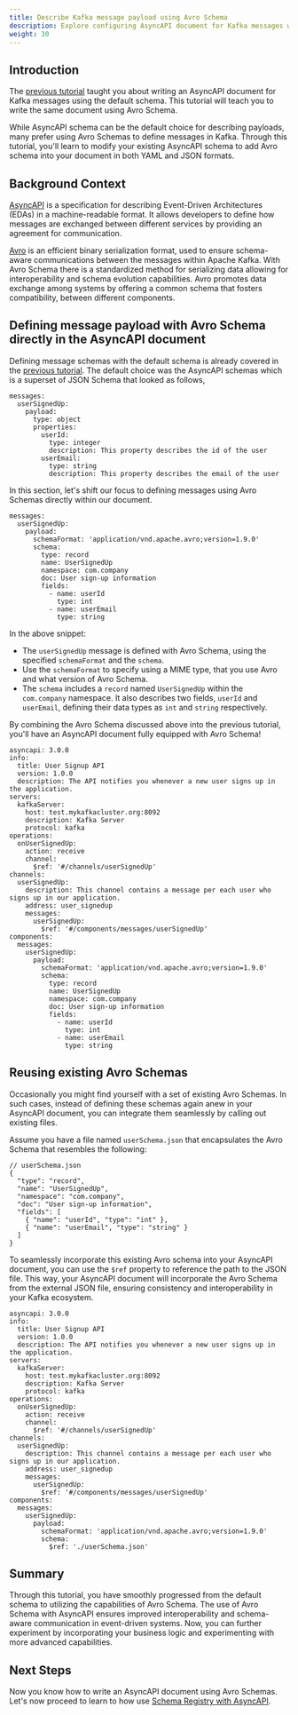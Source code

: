 ```yaml
---
title: Describe Kafka message payload using Avro Schema
description: Explore configuring AsyncAPI document for Kafka messages with Avro Schema.
weight: 30
---
```


## Introduction

The [previous tutorial](/docs/tutorials/kafka) taught you about writing an AsyncAPI document for Kafka messages using the default schema. This tutorial will teach you to write the same document using Avro Schema.

While AsyncAPI schema can be the default choice for describing payloads, many prefer using Avro Schemas to define messages in Kafka. Through this tutorial, you'll learn to modify your existing AsyncAPI schema to add Avro schema into your document in both YAML and JSON formats.

## Background Context

[AsyncAPI](https://www.asyncapi.com/) is a specification for describing Event-Driven Architectures (EDAs) in a machine-readable format. It allows developers to define how messages are exchanged between different services by providing an agreement for communication.

[Avro](https://avro.apache.org/) is an efficient binary serialization format, used to ensure schema-aware communications between the messages within Apache Kafka. With Avro Schema there is a standardized method for serializing data allowing for interoperability and schema evolution capabilities. Avro promotes data exchange among systems by offering a common schema that fosters compatibility, between different components. 

## Defining message payload with Avro Schema directly in the AsyncAPI document

Defining message schemas with the default schema is already covered in the [previous tutorial](/docs/tutorials/kafka). The default choice was the AsyncAPI schemas which is a superset of JSON Schema that looked as follows, 

```
messages:
  userSignedUp:
    payload:
      type: object
      properties:
        userId:
          type: integer
          description: This property describes the id of the user
        userEmail:
          type: string
          description: This property describes the email of the user
```

In this section, let's shift our focus to defining messages using Avro Schemas directly within our document. 

```
messages:
  userSignedUp:
    payload:
      schemaFormat: 'application/vnd.apache.avro;version=1.9.0'
      schema:
        type: record
        name: UserSignedUp
        namespace: com.company
        doc: User sign-up information
        fields:
          - name: userId
            type: int
          - name: userEmail
            type: string
```

In the above snippet: 
- The `userSignedUp` message is defined with Avro Schema, using the specified `schemaFormat` and the `schema`.
- Use the `schemaFormat` to specify using a MIME type, that you use Avro and what version of Avro Schema.
- The `schema` includes a `record` named `UserSignedUp` within the `com.company` namespace. It also describes two fields, `userId` and `userEmail`, defining their data types as `int` and `string` respectively.

By combining the Avro Schema discussed above into the previous tutorial, you'll have an AsyncAPI document fully equipped with Avro Schema!

```
asyncapi: 3.0.0
info:
  title: User Signup API
  version: 1.0.0
  description: The API notifies you whenever a new user signs up in the application.
servers:
  kafkaServer:
    host: test.mykafkacluster.org:8092
    description: Kafka Server
    protocol: kafka
operations:
  onUserSignedUp:
    action: receive
    channel:
      $ref: '#/channels/userSignedUp'
channels:
  userSignedUp:
    description: This channel contains a message per each user who signs up in our application.
    address: user_signedup
    messages:
      userSignedUp:
        $ref: '#/components/messages/userSignedUp'
components:
  messages:
    userSignedUp:
      payload:
        schemaFormat: 'application/vnd.apache.avro;version=1.9.0'
        schema:
          type: record
          name: UserSignedUp
          namespace: com.company
          doc: User sign-up information
          fields:
            - name: userId
              type: int
            - name: userEmail
              type: string
```

## Reusing existing Avro Schemas

Occasionally you might find yourself with a set of existing Avro Schemas. In such cases, instead of defining these schemas again anew in your AsyncAPI document, you can integrate them seamlessly by calling out existing files.

Assume you have a file named `userSchema.json` that encapsulates the Avro Schema that resembles the following:

```
// userSchema.json
{
  "type": "record",
  "name": "UserSignedUp",
  "namespace": "com.company",
  "doc": "User sign-up information",
  "fields": [
    { "name": "userId", "type": "int" },
    { "name": "userEmail", "type": "string" }
  ]
}
```

To seamlessly incorporate this existing Avro schema into your AsyncAPI document, you can use the `$ref` property to reference the path to the JSON file. This way, your AsyncAPI document will incorporate the Avro Schema from the external JSON file, ensuring consistency and interoperability in your Kafka ecosystem. 

```
asyncapi: 3.0.0
info:
  title: User Signup API
  version: 1.0.0
  description: The API notifies you whenever a new user signs up in the application.
servers:
  kafkaServer:
    host: test.mykafkacluster.org:8092
    description: Kafka Server
    protocol: kafka
operations:
  onUserSignedUp:
    action: receive
    channel:
      $ref: '#/channels/userSignedUp'
channels:
  userSignedUp:
    description: This channel contains a message per each user who signs up in our application.
    address: user_signedup
    messages:
      userSignedUp:
        $ref: '#/components/messages/userSignedUp'
components:
  messages:
    userSignedUp:
      payload:
        schemaFormat: 'application/vnd.apache.avro;version=1.9.0'
        schema:
          $ref: './userSchema.json'
```

## Summary

Through this tutorial, you have smoothly progressed from the default schema to utilizing the capabilities of Avro Schema. The use of Avro Schema with AsyncAPI ensures improved interoperability and schema-aware communication in event-driven systems.  Now, you can further experiment by incorporating your business logic and experimenting with more advanced capabilities.

## Next Steps
Now you know how to write an AsyncAPI document using Avro Schemas. Let's now proceed to learn to how use [Schema Registry with AsyncAPI](/docs/tutorials/kafka/managing-schemas-using-schema-registry). 
